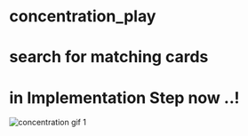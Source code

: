 # concentration_play
# search for matching cards
# in Implementation Step now ..!
![concentration gif 1](https://user-images.githubusercontent.com/39617746/44625997-3ac20000-a915-11e8-806e-63093eceaad9.gif)
